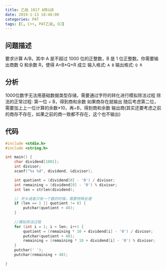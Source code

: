 ```yaml
---
title: 乙级 1017 A除以B
date: 2019-1-13 18:48:00
categories: PAT
tags: [C, C++, PAT乙级, OJ]
---
```


## 问题描述
要求计算 A/B，其中 A 是不超过 1000 位的正整数，B 是 1 位正整数。你需要输出商数 Q 和余数 R，使得 A=B×Q+R 成立
输入格式: `A B`
输出格式: `Q R`

## 分析
1000位数字无法用基础数据类型存储，需要通过字符的转化进行模拟除法过程
除法的正常过程:
第一位 ÷ B，得到商和余数
如果商存在就输出
随后考虑第二位，需要加上上一位计算的余数*10，再÷B，得到商和余数
输出商(其实还要考虑之前的商存不存在，如果之前的商一致都不存在，这个也不输出)


## 代码

```C
#include <stdio.h>
#include <string.h>

int main() {
    char dividend[1001];
    int divisor;
    scanf("%s %d", dividend, &divisor);

    int quotient = (dividend[0] - '0') / divisor;
    int remaining = (dividend[0] - '0') % divisor;
    int len = strlen(dividend);

    // 开头或者只有一个数的时候，需要特殊处理
    if (len == 1 || quotient != 0) {
        putchar(quotient + 48);
    }
    
    //模拟除法过程
    for (int i = 1; i < len; i++) {
        quotient = (remaining * 10 + dividend[i] - '0') / divisor;
        putchar(quotient + 48);
        remaining = (remaining * 10 + dividend[i] - '0') % divisor;
    }
    putchar(' ');
    putchar(remaining + 48);

}
```
